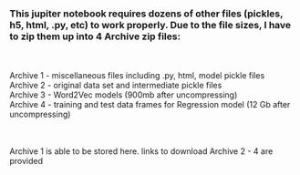 ### This jupiter notebook requires dozens of other files (pickles, h5, html, .py, etc) to work properly. Due to the file sizes, I have to zip them up into 4 Archive zip files:
<br><br>
Archive 1 - miscellaneous files including .py, html, model pickle files<br>
Archive 2 - original data set and intermediate pickle files<br>
Archive 3 - Word2Vec models (900mb after uncompressing)<br>
Archive 4 - training and test data frames for Regression model (12 Gb after uncompressing)<br>

<br><br>
Archive 1 is able to be stored here. links to download Archive 2 - 4 are provided
